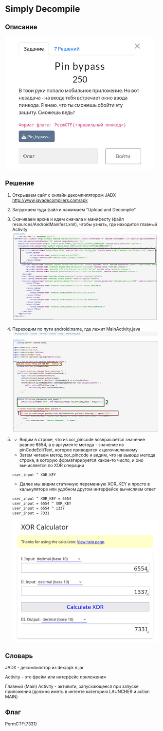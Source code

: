 # Simply Decompile
## Описание
![Описание задания](https://raw.githubusercontent.com/EogoK/permctf2024_writeup/refs/heads/main/photos/pin_bypass.jpg)

## Решение 
1. Открываем сайт c онлайн декомпилятором JADX http://www.javadecompilers.com/apk

2. Загружаем туда файл и нажимаем "Upload and Decompile"

3. Скачиваем архив и идем сначала к манифесту (файл resources/AndroidManifest.xml), чтобы узнать, где находится главный Activity
![AndroidManifest](https://raw.githubusercontent.com/EogoK/permctf2024_writeup/refs/heads/main/photos/pb_1.png)

4. Переходим по пути android:name, где лежит MainActivity.java
![MainActivity](https://raw.githubusercontent.com/EogoK/permctf2024_writeup/refs/heads/main/photos/pb_2.png)

5.
    * Видим в строке, что из xor_pincode возврашается значение равное 6554, а в аргументе метода - значение из pinCodeEditText, которое приводится к целочисленному
    * Затем читаем метод xor_pincode и видим, что на выводе метода строка, в которую форматирируется какое-то число, и оно вычисляется по XOR операции
   ```
   user_input ^ XOR_KEY
   ```
    * Далее мы видим статичную переменную XOR_KEY и просто в калькуляторе или удобном другом интерфейсе вычисляем ответ
   ```
   user_input ^ XOR_KEY = 6554
   user_input = 6554 ^ XOR_KEY
   user_input = 6554 ^ 1337
   user_input = 7331
   ```
   ![xor.pw](https://raw.githubusercontent.com/EogoK/permctf2024_writeup/refs/heads/main/photos/pb_3.png)

## Словарь

JADX - декомпилятор из dex/apk в jar

Activity - это фрейм или интерфейс приложения

Главный (Main) Activity - активити, запускающееся при запуске приложения (должно иметь в интенте категорию LAUNCHER и action MAIN)


## Флаг
PermCTF{7331}
